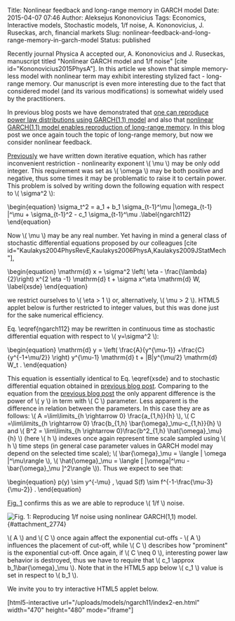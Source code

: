 Title: Nonlinear feedback and long-range memory in GARCH model
Date: 2015-04-07 07:46
Author: Aleksejus Kononovicius
Tags: Economics, Interactive models, Stochastic models, 1/f noise, A. Kononovicius, J. Ruseckas, arch, financial markets
Slug: nonlinear-feedback-and-long-range-memory-in-garch-model
Status: published

Recently journal Physica A accepted
our, A. Kononovicius and J. Ruseckas, manuscript titled "Nonlinear GARCH
model and 1/f noise" \[cite id="Kononovicius2015PhysA"\]. In this
article we shown that simple memory-less model with nonlinear term may
exhibit interesting stylized fact - long-range memory. Our manuscript is
even more interesting due to the fact that considered model (and its
various modifications) is somewhat widely used by the practitioners.

In previous blog posts we have demonstrated that [one can reproduce
power law distributions using GARCH(1,1)
model]({filename}/articles/2015/power-law-distribution-in-linear-garch-model.md)
and also that [nonlinear GARCH(1,1) model enables reproduction of
long-range
memory]({filename}/articles/2015/long-range-memory-in-nonlinear-garch-model.md).
In this blog post we once again touch the topic of long-range memory,
but now we consider nonlinear feedback.<!--more-->

[Previously]({filename}/articles/2015/long-range-memory-in-nonlinear-garch-model.md)
we have written down iterative equation, which has rather inconvenient
restriction - nonlinearity exponent \\\(  \mu \\\) may be only odd
integer. This requirement was set as \\\(  \omega \\\) may be both
positive and negative, thus some times it may be problematic to raise it
to certain power. This problem is solved by writing down the following
equation with respect to \\\(  \sigma^2 \\\):

\begin{equation}
 \sigma\_t^2 = a\_1 + b\_1 \sigma\_{t-1}^\mu |\omega\_{t-1} |^\mu + \sigma\_{t-1}^2 - c\_1 \sigma\_{t-1}^\mu .\label{ngarch112}
\end{equation}

Now \\\(  \mu \\\) may be any real number. Yet having in mind a general
class of stochastic differential equations proposed by our colleagues
\[cite
id="Kaulakys2004PhysRevE,Kaulakys2006PhysA,Kaulakys2009JStatMech"\],

\begin{equation}
 \mathrm{d} x = \sigma^2 \left( \eta - \frac{\lambda}{2}\right) x^{2 \eta -1} \mathrm{d} t + \sigma x^\eta \mathrm{d} W, \label{xsde}
\end{equation}

we restrict ourselves to \\\(  \eta &gt; 1 \\\) or, alternatively,
\\\(  \mu &gt; 2 \\\). HTML5 applet below is further restricted to
integer values, but this was done just for the sake numerical
efficiency.

Eq. \eqref{ngarch112} may be rewritten in continuous time as
stochastic differential equation with respect to \\\(  y=\sigma^2 \\\):

\begin{equation}
 \mathrm{d} y = \left( \frac{A}{y^{\mu-1}} +\frac{C}{y^{-1+\mu/2}} \right) y^{\mu-1} \mathrm{d} t + |B|y^{\mu/2} \mathrm{d} W\_t . 
\end{equation}

This equation is essentially identical to Eq. \eqref{xsde} and
to stochastic differential equation obtained in [previous blog
post]({filename}/articles/2015/long-range-memory-in-nonlinear-garch-model.md).
Comparing to the equation from the [previous blog
post]({filename}/articles/2015/long-range-memory-in-nonlinear-garch-model.md)
the only apparent difference is the power of \\\(  y \\\) in term with
\\\(  C \\\) parameter. Less apparent is the difference in relation
between the parameters. In this case they are as follows: \\\(  A =\lim\limits\_{h \rightarrow 0} \frac{a\_{1,h}}{h} \\\), \\\(  C =\lim\limits\_{h \rightarrow 0} \frac{b\_{1,h} \bar{\omega}\_\mu-c\_{1,h}}{h} \\\) and \\\(  B^2 = \lim\limits\_{h \rightarrow 0}\frac{b^2\_{1,h} \hat{\omega}\_\mu}{h} \\\) (here \\\(  h \\\) indexes
once again represent time scale sampled using \\\(  h \\\) time steps (in
general case parameter values in GARCH model may depend on the selected
time scale); \\\(  \bar{\omega}\_\mu = \langle | \omega |^\mu\rangle \\\), \\\(  \hat{\omega}\_\mu = \langle \[ |\omega|^\mu -\bar{\omega}\_\mu \]^2\rangle \\\)). Thus we expect to see that:

\begin{equation}
 p(y) \sim y^{-\mu} , \quad S(f) \sim f^{-1-\frac{\mu-3}{\mu-2}} . 
\end{equation}

[Fig. 1](#attachment_2774) confirms this as we are able to reproduce
\\\(  1/f \\\) noise.

![Fig. 1: Reproducing 1/f noise using nonlinear GARCH(1,1)
model.]({static}/uploads/2015/ngarch11-feedback.png "Reproducing 1/f noise
using nonlinear GARCH(1,1) model."){#attachment_2774} 

\\\(  A \\\) and \\\(  C \\\) once again affect the exponential cut-offs -
\\\(  A \\\) influences the placement of cut-off, while \\\(  C \\\)
describes how "prominent" is the exponential cut-off. Once again, if
\\\(  C \neq 0 \\\), interesting power law behavior is destroyed, thus
we have to require that \\\(  c\_1 \approx b\_1\bar{\omega}\_\mu \\\). Note that in the HTML5 app below \\\(  c\_1 \\\)
value is set in respect to \\\(  b\_1 \\\).

We invite you to try interactive HTML5 applet below.

[html5-interactive
url="/uploads/models/ngarch11/index2-en.html" width="470"
height="480" mode="iframe"]

